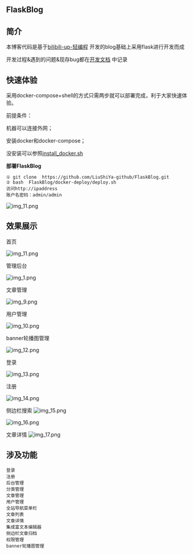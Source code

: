 ## FlaskBlog
## 简介
本博客代码是基于[bilibili-up-轻编程](https://space.bilibili.com/432627585) 开发的blog基础上采用flask进行开发而成

开发过程&遇到的问题&现存bug都在[开发文档](https://github.com/LiuShiYa-github/FlaskBlog/tree/master/Development-Documentation) 中记录
## 快速体验
采用docker-compose+shell的方式只需两步就可以部署完成，利于大家快速体验。


前提条件： 

机器可以连接外网； 

安装docker和docker-compose； 

没安装可以参照[install_docker.sh](https://github.com/LiuShiYa-github/ShellScript/blob/main/install_docker.sh)

**部署FlaskBlog**
```text
① git clone  https://github.com/LiuShiYa-github/FlaskBlog.git
② bash  FlaskBlog/docker-deploy/deploy.sh
访问http://ipaddress
账户名密码：admin/admin
```
![img_11.png](Development-Documentation/img_19.png)

## 效果展示
首页

![img_11.png](Development-Documentation/img_11.png)



管理后台

![img_1.png](Development-Documentation/img_8.png)

文章管理

![img_9.png](Development-Documentation/img_9.png)


用户管理

![img_10.png](Development-Documentation/img_10.png)

banner轮播图管理

![img_12.png](Development-Documentation/img_12.png)


登录

![img_13.png](Development-Documentation/img_13.png)

注册

![img_14.png](Development-Documentation/img_14.png)

侧边栏搜索
![img_15.png](Development-Documentation/img_15.png)

![img_16.png](Development-Documentation/img_16.png)

文章详情
![img_17.png](Development-Documentation/img_17.png)

## 涉及功能
```text
登录
注册
后台管理
分类管理
文章管理
用户管理
全站导航菜单栏
文章列表
文章详情
集成富文本编辑器
侧边栏文章归档
权限管理
banner轮播图管理
```



